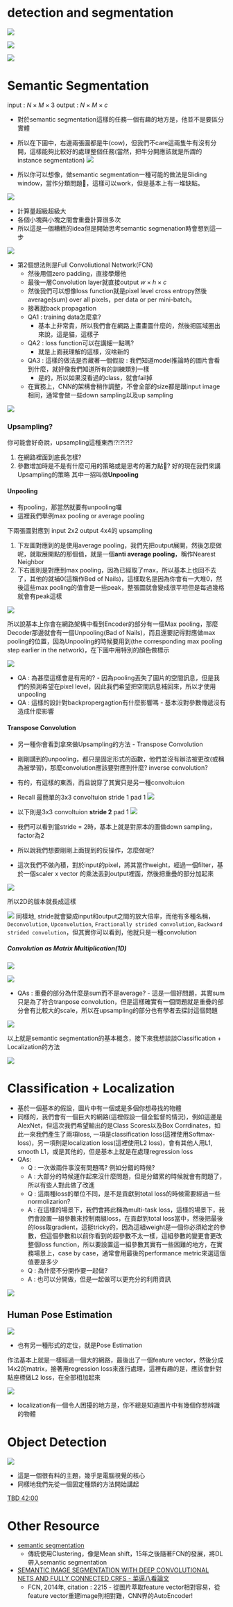 # detection and segmentation

<img src='./images/seg_1.png'></img>

<img src='./images/seg_2.png'></img>

<img src='./images/seg_3.png'></img>

# Semantic Segmentation
input : $N \times M \times 3$
output : $N \times M \times c$ 

* 對於semantic segmentation這樣的任務一個有趣的地方是，他並不是要區分實體
* 所以在下圖中，右邊兩張圖都是牛(cow)，但我們不care這兩隻牛有沒有分開，這樣能夠比較好的處理整個任務(當然，把牛分開應該就是所謂的instance segmentation)
<img src='./images/seg_4.png'></img>

* 所以你可以想像，做semantic segmentation一種可能的做法是Sliding window，當作分類問題，這樣可以work，但是基本上有一堆缺點。

<img src='./images/seg_5.png'></img>
  * 計算量超級超級大
  * 各個小塊與小塊之間會重疊計算很多次
  * 所以這是一個糟糕的idea但是開始思考semantic segmenation時會想到這一步

<img src='./images/seg_6.png'></img>
* 第2個想法則是Full Convoliutional Network(FCN)
  * 然後用個zero padding，直接學爆他
  * 最後一層Convolution layer就直接output $w \times h \times c$
  * 然後我們可以想像loss function就是pixel level cross entropy然後average(sum) over all pixels，per data or per mini-batch。
  * 接著就back propagation
  * QA1 : training data怎麼拿? 
    * 基本上非常貴，所以我們會在網路上畫畫圖什麼的，然後把區域圈出來說，這是貓，這樣子
  * QA2 : loss function可以在講細一點嗎?
    * 就是上面我理解的這樣，沒啥新的
  * QA3 : 這樣的做法是否藏著一個假設 : 我們知道model推論時的圖片會看到什麼，就好像我們知道所有的訓練類別一樣
    * 是的，所以如果沒看過的class，就會fail掉
  * 在實務上，CNN的架構會稍作調整，不會全部的size都是跟input image相同，通常會做一些down sampling以及up sampling

<img src='./images/seg_7.png'></img>

### Upsampling?
你可能會好奇說，upsampling這種東西!?!?!?!?
1. 在網路裡面到底長怎樣?
2. 參數增加時是不是有什麼可用的策略或是思考的著力點?
好的現在我們來講Upsampling的策略
其中一招叫做**Unpooling**

#### Unpooling
* 有pooling，那當然就要有unpooling囉
* 這裡我們舉例max pooling or average pooling

下兩張圖對應到 input 2x2 output 4x4的 upsampling
1. 下左圖對應到的是使用average pooling，我們先把output展開，然後怎麼做呢，就取展開點的那個值，就是一個**anti average pooling**，稱作Nearest Neighbor
2. 下右圖則是對應到max pooling，因為已經取了max，所以基本上也回不去了，其他的就補0(這稱作Bed of Nails)，這樣取名是因為你會有一大堆0，然後這些max pooling的值會是一些peak，整張圖就會變成很平坦但是每過幾格就會有peak這樣

<img src='./images/seg_8.png'></img>

所以說基本上你會在網路架構中看到Encoder的部分有一個Max pooling，那麼Decoder那邊就會有一個Unpooling(Bad of Nails)，而且還要記得對應做max pooling的位置，因為Unpooling的時候要用到(the corresponding max pooling step earlier in the network)，在下圖中用特別的顏色做標示

<img src='./images/seg_9.png'></img>

* QA : 為甚麼這樣會是有用的? - 因為pooling丟失了圖片的空間訊息，但是我們的預測希望在pixel level，因此我們希望把空間訊息補回來，所以才使用unpooling
* QA : 這樣的設計對backpropergagtion有什麼影響嗎 - 基本沒對參數傳遞沒有造成什麼影響


#### Transpose Convolution
* 另一種你會看到拿來做Upsampling的方法 - Transpose Convolution
* 剛剛講到的unpooling，都只是固定形式的函數，他們並沒有辦法被更改(或稱為被學習)，那麼convolution應該要對應到什麼? inverse convolution?
* 有的，有這樣的東西，而且說穿了其實只是另一種convoltuion

* Recall 最簡單的3x3 convoltuion stride 1 pad 1
<img src='./images/seg_10.png'></img>

* 以下則是3x3 convoltuion **stride 2** pad 1
<img src='./images/seg_11.png'></img>
* 我們可以看到當stride = 2時，基本上就是對原本的圖做down sampling，factor為2

* 所以說我們想要剛剛上面提到的反操作，怎麼做呢?
* 這次我們不做內積，對於input的pixel，將其當作weight，經過一個filter，基於一個scaler x vector 的乘法丟到output裡面，然後把重疊的部分加起來

<img src='./images/seg_12.png'></img>

所以2D的版本就長成這樣

<img src='./images/seg_13.png'></img>
同樣地, stride就會變成input和output之間的放大倍率，而他有多種名稱，`Deconvolution`, `Upconvolution`, `Fractionally strided convolution`, `Backward strided convolution`，但其實你可以看到，他就只是一種convolution

##### Convolution as Matrix Multiplication(1D)
<img src='./images/seg_14.png'></img>

<img src='./images/seg_15.png'></img>

* QAs : 重疊的部分為什麼是sum而不是average? - 這是一個好問題，其實sum只是為了符合tranpose convolution，但是這樣確實有一個問題就是重疊的部分會有比較大的scale，所以在upsampling的部分也有學者去探討這個問題

<img src='./images/seg_16.png'></img>

以上就是semantic segmentation的基本概念，接下來我想談談Classification + Localization的方法

<img src='./images/seg_17.png'></img>


# Classification + Localization
* 基於一個基本的假設，圖片中有一個或是多個你想尋找的物體
* 同樣的，我們會有一個巨大的網路(這裡假設一個全監督的情況)，例如這邊是AlexNet，但這次我們希望輸出的是Class Scores以及Box Corrdinates，如此一來我們產生了兩項loss, 一項是classification loss(這裡使用Softmax-loss)，另一項則是localization loss(這裡使用L2 loss)，會有其他人用L1, smooth L1，或是其他的，但是基本上就是在處理regression loss
* QAs:
  * Q : 一次做兩件事沒有問題嗎? 例如分錯的時候?
  * A : 大部分的時候運作起來沒什麼問題，但是分錯累的時候就會有問題了，所以有些人對此做了改進
  * Q : 這兩種loss的單位不同，是不是貢獻到total loss的時候需要經過一些normolizarion?
  * A : 在這樣的場景下，我們會將此稱為multi-task loss，這樣的場景下，我們會設置一組參數來控制兩組loss，在貢獻到total loss當中，然後把最後的loss取gradient，這挺tricky的，因為這組weight是一個你必須給定的參數，但這個參數和以前你看到的超參數不太一樣，這組參數的變更會更改整個loss function，所以要設置這一組參數其實有一些困難的地方，在實務場景上，case by case，通常會用最後的performance metric來選這個值要是多少
  * Q : 為什麼不分開作要一起做?
  * A : 也可以分開做，但是一起做可以更充分的利用資訊

<img src='./images/seg_18.png'></img>

## Human Pose Estimation

<img src='./images/seg_19.png'></img>

* 也有另一種形式的定位，就是Pose Estimation

作法基本上就是一樣經過一個大的網路，最後出了一個feature vector，然後分成14x2的matrix，接著用regression loss來進行處理，這裡有趣的是，應該會針對點座標做L2 loss，在全部相加起來

<img src='./images/seg_20.png'></img>

* localization有一個令人困擾的地方是，你不總是知道圖片中有幾個你想辨識的物體

# Object Detection

<img src='./images/seg_21.png'></img>

* 這是一個很有料的主題，幾乎是電腦視覺的核心
* 同樣地我們先從一個固定種類的方法開始講起


[TBD 42:00](https://www.youtube.com/watch?v=nDPWywWRIRo&list=PLf7L7Kg8_FNxHATtLwDceyh72QQL9pvpQ&index=12&t=0s)

# Other Resource
* [semantic segmentation](https://kknews.cc/zh-tw/tech/mgqvl9.html)
  * 傳統使用Clustering，像是Mean shift，15年之後隨著FCN的發展，將DL帶入semantic segmentation
* [SEMANTIC IMAGE SEGMENTATION WITH DEEP CONVOLUTIONAL NETS AND FULLY CONNECTED CRFS - 菜逼八看論文
](https://ithelp.ithome.com.tw/articles/10223557)
  * FCN, 2014年, citation : 2215 - 從圖片萃取feature vector相對容易，從feature vector重建image則相對難，CNN界的AutoEncoder!